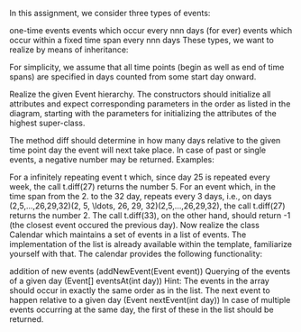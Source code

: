 In this assignment, we consider three types of events:

one-time events
events which occur every nnn days (for ever)
events which occur within a fixed time span every nnn days
These types, we want to realize by means of inheritance:



For simplicity, we assume that all time points (begin as well as end of time spans) are specified in days counted from some start day onward.

Realize the given Event hierarchy. The constructors should initialize all attributes and expect corresponding parameters in the order as listed in the diagram, starting with the parameters for initializing the attributes of the highest super-class.

The method diff should determine in how many days relative to the given time point day the event will next take place. In case of past or single events, a negative number may be returned. Examples:

For a infinitely repeating event t which, since day 25 is repeated every week, the call t.diff(27) returns the number 5.
For an event which, in the time span from the 2. to the 32 day, repeats every 3 days, i.e., on days (2,5,…,26,29,32)(2, 5, \ldots, 26, 29, 32)(2,5,…,26,29,32), the call t.diff(27) returns the number 2. The call t.diff(33), on the other hand, should return -1 (the closest event occured the previous day).
Now realize the class Calendar which maintains a set of events in a list of events. The implementation of the list is already available within the template, familiarize yourself with that. The calendar provides the following functionality:

addition of new events (addNewEvent(Event event))
Querying of the events of a given day (Event[] eventsAt(int day)) Hint: The events in the array should occur in exactly the same order as in the list.
The next event to happen relative to a given day (Event nextEvent(int day)) In case of multiple events occurring at the same day, the first of these in the list should be returned.
